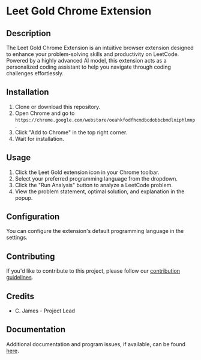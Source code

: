 # Leet Gold Chrome Extension

## Description
The Leet Gold Chrome Extension is an intuitive browser extension designed to enhance your problem-solving 
skills and productivity on LeetCode. Powered by a highly advanced AI model, this extension acts as a 
personalized coding assistant to help you navigate through coding challenges effortlessly.

## Installation
1. Clone or download this repository.
2. Open Chrome and go to `https://chrome.google.com/webstore/oeahkfodfhcmdbcdobbcbmdlniphlmnp`.
3. Click "Add to Chrome" in the top right corner.
4. Wait for installation.

## Usage
1. Click the Leet Gold extension icon in your Chrome toolbar.
2. Select your preferred programming language from the dropdown.
3. Click the "Run Analysis" button to analyze a LeetCode problem.
4. View the problem statement, optimal solution, and explanation in the popup.

## Configuration
You can configure the extension's default programming language in the settings.

## Contributing
If you'd like to contribute to this project, please follow our [contribution guidelines](contributing.md).

## Credits
- C. James - Project Lead

## Documentation
Additional documentation and program issues, if available, can be found [here](issues.md).
